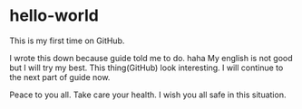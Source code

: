 # hello-world
This is my first time on GitHub.

I wrote this down because guide told me to do. haha
My english is not good but I will try my best.
This thing(GitHub) look interesting. I will continue to the next part of guide now.

Peace to you all. Take care your health. I wish you all safe in this situation.
